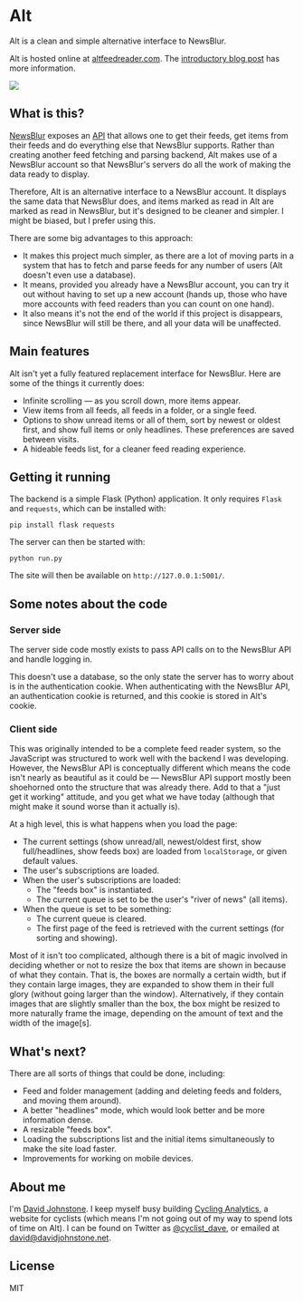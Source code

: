 # Alt

Alt is a clean and simple alternative interface to NewsBlur.

Alt is hosted online at [altfeedreader.com](http://www.altfeedreader.com/). The [introductory blog post](http://davidjohnstone.net/blog/2013/06/alt-is-a-simpler-and-prettier-interface-to-newsblur) has more information.

![](http://www.altfeedreader.com/static/front-1.png)

## What is this?

[NewsBlur](http://www.newsblur.com/) exposes an [API](http://www.newsblur.com/api) that allows one to get their feeds, get items from their feeds and do everything else that NewsBlur supports. Rather than creating another feed fetching and parsing backend, Alt makes use of a NewsBlur account so that NewsBlur's servers do all the work of making the data ready to display.

Therefore, Alt is an alternative interface to a NewsBlur account. It displays the same data that NewsBlur does, and items marked as read in Alt are marked as read in NewsBlur, but it's designed to be cleaner and simpler. I might be biased, but I prefer using this.

There are some big advantages to this approach:

* It makes this project much simpler, as there are a lot of moving parts in a system that has to fetch and parse feeds for any number of users (Alt doesn't even use a database).
* It means, provided you already have a NewsBlur account, you can try it out without having to set up a new account (hands up, those who have more accounts with feed readers than you can count on one hand).
* It also means it's not the end of the world if this project is disappears, since NewsBlur will still be there, and all your data will be unaffected.

## Main features

Alt isn't yet a fully featured replacement interface for NewsBlur. Here are some of the things it currently does:

* Infinite scrolling — as you scroll down, more items appear.
* View items from all feeds, all feeds in a folder, or a single feed.
* Options to show unread items or all of them, sort by newest or oldest first, and show full items or only headlines. These preferences are saved between visits.
* A hideable feeds list, for a cleaner feed reading experience.

## Getting it running

The backend is a simple Flask (Python) application. It only requires `Flask` and `requests`, which can be installed with:

    pip install flask requests

The server can then be started with:

    python run.py

The site will then be available on `http://127.0.0.1:5001/`.

## Some notes about the code

### Server side

The server side code mostly exists to pass API calls on to the NewsBlur API and handle logging in.

This doesn't use a database, so the only state the server has to worry about is in the authentication cookie. When authenticating with the NewsBlur API, an authentication cookie is returned, and this cookie is stored in Alt's cookie.

### Client side

This was originally intended to be a complete feed reader system, so the JavaScript was structured to work well with the backend I was developing. However, the NewsBlur API is conceptually different which means the code isn't nearly as beautiful as it could be — NewsBlur API support mostly been shoehorned onto the structure that was already there. Add to that a "just get it working" attitude, and you get what we have today (although that might make it sound worse than it actually is).

At a high level, this is what happens when you load the page:

* The current settings (show unread/all, newest/oldest first, show full/headlines, show feeds box) are loaded from `localStorage`, or given default values.
* The user's subscriptions are loaded.
* When the user's subscriptions are loaded:
  * The "feeds box" is instantiated.
  * The current queue is set to be the user's "river of news" (all items).
* When the queue is set to be something:
  * The current queue is cleared.
  * The first page of the feed is retrieved with the current settings (for sorting and showing).

Most of it isn't too complicated, although there is a bit of magic involved in deciding whether or not to resize the box that items are shown in because of what they contain. That is, the boxes are normally a certain width, but if they contain large images, they are expanded to show them in their full glory (without going larger than the window). Alternatively, if they contain images that are slightly smaller than the box, the box might be resized to more naturally frame the image, depending on the amount of text and the width of the image[s].

## What's next?

There are all sorts of things that could be done, including:

* Feed and folder management (adding and deleting feeds and folders, and moving them around).
* A better "headlines" mode, which would look better and be more information dense.
* A resizable "feeds box".
* Loading the subscriptions list and the initial items simultaneously to make the site load faster.
* Improvements for working on mobile devices.

## About me

I'm [David Johnstone](http://davidjohnstone.net). I keep myself busy building [Cycling Analytics](https://www.cyclinganalytics.com/), a website for cyclists (which means I'm not going out of my way to spend lots of time on Alt). I can be found on Twitter as [@cyclist_dave](https://twitter.com/cyclist_dave), or emailed at [david@davidjohnstone.net](mailto:david@davidjohnstone.net).

## License

MIT
